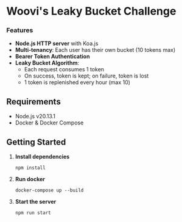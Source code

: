 # Woovi's Leaky Bucket Challenge

### Features

- **Node.js HTTP server** with Koa.js
- **Multi-tenancy**: Each user has their own bucket (10 tokens max)
- **Bearer Token Authentication**
- **Leaky Bucket Algorithm**:
  - Each request consumes 1 token
  - On success, token is kept; on failure, token is lost
  - 1 token is replenished every hour (max 10)

## Requirements
- Node.js v20.13.1
- Docker & Docker Compose

## Getting Started
1. **Install dependencies**
   ```
   npm install
   ```

2. **Run docker**
   ```
   docker-compose up --build
   ```

3. **Start the server**
    ```
    npm run start
    ```
